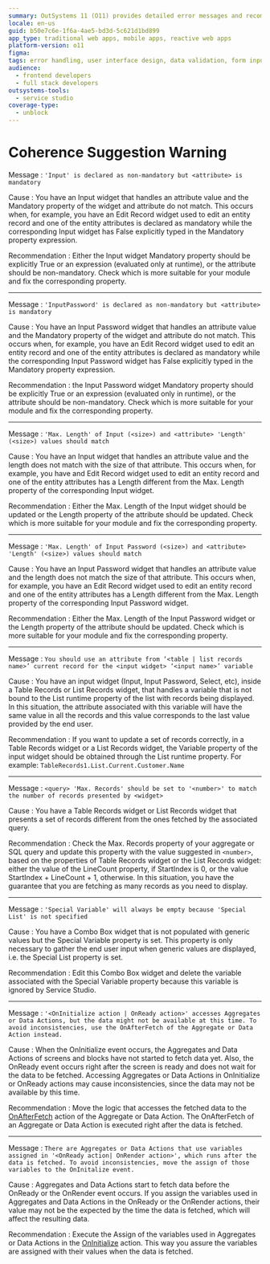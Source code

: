 ```yaml
---
summary: OutSystems 11 (O11) provides detailed error messages and recommendations for resolving widget and attribute property mismatches in application modules.
locale: en-us
guid: b50e7c6e-1f6a-4ae5-bd3d-5c621d1bd899
app_type: traditional web apps, mobile apps, reactive web apps
platform-version: o11
figma:
tags: error handling, user interface design, data validation, form input, entity management
audience:
  - frontend developers
  - full stack developers
outsystems-tools:
  - service studio
coverage-type:
  - unblock
---
```


# Coherence Suggestion Warning

Message
:   `'Input' is declared as non-mandatory but <attribute> is mandatory`

Cause
:   You have an Input widget that handles an attribute value and the Mandatory property of the widget and attribute do not match. This occurs when, for example, you have an Edit Record widget used to edit an entity record and one of the entity attributes is declared as mandatory while the corresponding Input widget has False explicitly typed in the Mandatory property expression.

Recommendation
:   Either the Input widget Mandatory property should be explicitly True or an expression (evaluated only at runtime), or the attribute should be non-mandatory. Check which is more suitable for your module and fix the corresponding property.

---

Message
:   `'InputPassword' is declared as non-mandatory but <attribute> is mandatory`

Cause
:   You have an Input Password widget that handles an attribute value and the Mandatory property of the widget and attribute do not match. This occurs when, for example, you have an Edit Record widget used to edit an entity record and one of the entity attributes is declared as mandatory while the corresponding Input Password widget has False explicitly typed in the Mandatory property expression.

Recommendation
:    the Input Password widget Mandatory property should be explicitly True or an expression (evaluated only in runtime), or the attribute should be non-mandatory. Check which is more suitable for your module and fix the corresponding property.

---

Message
:   `'Max. Length' of Input (<size>) and <attribute> 'Length' (<size>) values should match`

Cause
:   You have an Input widget that handles an attribute value and the length does not match with the size of that attribute. This occurs when, for example, you have and Edit Record widget used to edit an entity record and one of the entity attributes has a Length different from the Max. Length property of the corresponding Input widget.

Recommendation
:   Either the Max. Length of the Input widget should be updated or the Length property of the attribute should be updated. Check which is more suitable for your module and fix the corresponding property.

---

Message
:   `'Max. Length' of Input Password (<size>) and <attribute> 'Length' (<size>) values should match`

Cause
:   You have an Input Password widget that handles an attribute value and the length does not match the size of that attribute. This occurs when, for example, you have an Edit Record widget used to edit an entity record and one of the entity attributes has a Length different from the Max. Length property of the corresponding Input Password widget.

Recommendation
:   Either the Max. Length of the Input Password widget or the Length property of the attribute should be updated. Check which is more suitable for your module and fix the corresponding property.

---

Message
:   `You should use an attribute from ‘<table | list records name>’ current record for the <input widget> ‘<input name>’ variable`

Cause
:   You have an input widget (Input, Input Password, Select, etc), inside a Table Records or List Records widget, that handles a variable that is not bound to the List runtime property of the list with records being displayed. In this situation, the attribute associated with this variable will have the same value in all the records and this value corresponds to the last value provided by the end user.

Recommendation
:   If you want to update a set of records correctly, in a Table Records widget or a List Records widget, the Variable property of the input widget should be obtained through the List runtime property. For example: `TableRecords1.List.Current.Customer.Name`

---

Message
:   `<query> 'Max. Records' should be set to '<number>' to match the number of records presented by <widget>`

Cause
:   You have a Table Records widget or List Records widget that presents a set of records different from the ones fetched by the associated query.

Recommendation
:   Check the Max. Records property of your aggregate or SQL query and update this property with the value suggested in `<number>`, based on the properties of Table Records widget or the List Records widget: either the value of the LineCount property, if StartIndex is 0, or the value StartIndex + LineCount + 1, otherwise. In this situation, you have the guarantee that you are fetching as many records as you need to display.

---

Message
:   `'Special Variable' will always be empty because 'Special List' is not specified`

Cause
:   You have a Combo Box widget that is not populated with generic values but the Special Variable property is set. This property is only necessary to gather the end user input when generic values are displayed, i.e. the Special List property is set.

Recommendation
:   Edit this Combo Box widget and delete the variable associated with the Special Variable property because this variable is ignored by Service Studio.

---

<a id="helpid-30142"></a>

Message
:   `'<OnInitialize action | OnReady action>' accesses Aggregates or Data Actions, but the data might not be available at this time. To avoid inconsistencies, use the OnAfterFetch of the Aggregate or Data Action instead.`

Cause
:   When the OnInitialize event occurs, the Aggregates and Data Actions of screens and blocks have not started to fetch data yet. Also, the OnReady event occurs right after the screen is ready and does not wait for the data to be fetched. Accessing Aggregates or Data Actions in OnInitialize or OnReady actions may cause inconsistencies, since the data may not be available by this time.

Recommendation
:   Move the logic that accesses the fetched data to the [OnAfterFetch](../../../building-apps/logic/screen-block-lifecycle-events.md#on-after-fetch) action of the Aggregate or Data Action. The OnAfterFetch of an Aggregate or Data Action is executed right after the data is fetched.

---

<a id="helpid-30143"></a>

Message
:   `There are Aggregates or Data Actions that use variables assigned in '<OnReady action| OnRender action>', which runs after the data is fetched. To avoid inconsistencies, move the assign of those variables to the OnInitalize event.`

Cause
:   Aggregates and Data Actions start to fetch data before the OnReady or the OnRender event occurs. If you assign the variables used in Aggregates and Data Actions in the OnReady or the OnRender actions, their value may not be the expected by the time the data is fetched, which will affect the resulting data.

Recommendation
:   Execute the Assign of the variables used in Aggregates or Data Actions in the [OnInitialize](../../../building-apps/logic/screen-block-lifecycle-events.md#on-initialize) action. This way you assure the variables are assigned with their values when the data is fetched.
